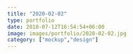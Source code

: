 ```yaml
---
title: "2020-02-02"
type: portfolio
date: 2018-07-12T16:54:54+06:00
image: images/portfolio/2020-02-02.jpg
category: ["mockup","design"]
---
```


